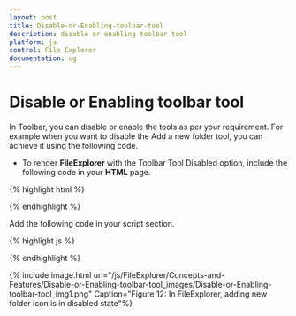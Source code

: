 ```yaml
---
layout: post
title: Disable-or-Enabling-toolbar-tool
description: disable or enabling toolbar tool
platform: js
control: File Explorer
documentation: ug
---
```


# Disable or Enabling toolbar tool

In Toolbar, you can disable or enable the tools as per your requirement. For example when you want to disable the Add a new folder tool, you can achieve it using the following code.

* To render **FileExplorer** with the Toolbar Tool Disabled option, include the following code in your **HTML** page.



{% highlight html %}

<div id="fileExplorer"></div>


{% endhighlight %}



Add the following code in your script section.



{% highlight js %}


<script type="text/javascript">
$(function () {
    var localServ = "http://mvc.syncfusion.com/OdataServices/fileExplorer/fileoperation/PerformAction";
    $("#fileExplorer").ejFileExplorer({
        fileTypes: "*.png, *.gif, *.jpg, *.jpeg, *.docx",
        layout: "list",
        path: "http://mvc.syncfusion.com/ODataServices/FileBrowser/",
        ajaxAction: localServ,
        ajaxSettings: {
            upload: {
                url: "http://mvc.syncfusion.com/OdataServices/fileExplorer/fileoperation/Upload{0}"
            },
            download: {
                url: "http://mvc.syncfusion.com/OdataServices/fileExplorer/fileoperation/Download{0}"
            }
        }
    });

    // create the object for the file explorer.
    obj = $("#fileExplorer").data("ejFileExplorer");
    // Disable the toolbar items.
    obj.disableToolbarItem("fileExplorerNewFolder");

});
</script>


{% endhighlight %}





{% include image.html url="/js/FileExplorer/Concepts-and-Features/Disable-or-Enabling-toolbar-tool_images/Disable-or-Enabling-toolbar-tool_img1.png" Caption="Figure 12: In FileExplorer, adding new folder icon is in disabled state"%}




